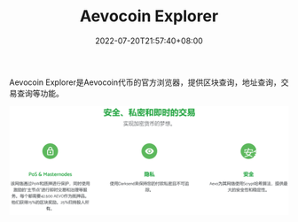 ﻿---
weight: 
title: "Aevocoin Explorer"
description: "Aevocoin Explorer是Aevocoin代币的官方浏览器，提供区块查询，地址查询，交易查询等功能"
date: 2022-07-20T21:57:40+08:00
lastmod: 2022-07-20T16:45:40+08:00
draft: false
authors: ["kiki"]
featuredImage: "aevocoin-explorer.png"
link: "https://aevocoincommunity.github.io/aevo-site/"
tags: ["区块链浏览器","Aevocoin Explorer"]
categories: ["navigation"]
navigation: ["区块链浏览器"]
lightgallery: true
toc: true
pinned: false
recommend: false
recommend1: false
---
Aevocoin Explorer是Aevocoin代币的官方浏览器，提供区块查询，地址查询，交易查询等功能。

![image-20220720184103332](image-20220720184103332.png)